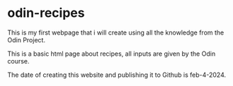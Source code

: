 # odin-recipes


This is my first webpage that i will create using all the knowledge from the Odin Project.

This is a basic html page about recipes, all inputs are given by the Odin course.

The date of creating this website and publishing it to Github is feb-4-2024.

